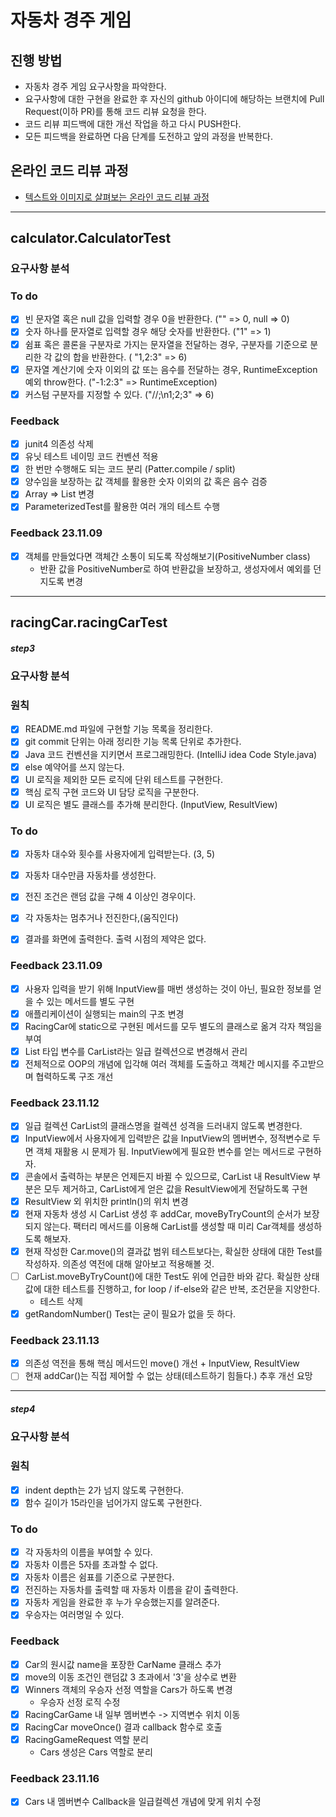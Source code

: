 # 자동차 경주 게임
## 진행 방법
* 자동차 경주 게임 요구사항을 파악한다.
* 요구사항에 대한 구현을 완료한 후 자신의 github 아이디에 해당하는 브랜치에 Pull Request(이하 PR)를 통해 코드 리뷰 요청을 한다.
* 코드 리뷰 피드백에 대한 개선 작업을 하고 다시 PUSH한다.
* 모든 피드백을 완료하면 다음 단계를 도전하고 앞의 과정을 반복한다.

## 온라인 코드 리뷰 과정
* [텍스트와 이미지로 살펴보는 온라인 코드 리뷰 과정](https://github.com/next-step/nextstep-docs/tree/master/codereview)

---

## calculator.CalculatorTest
### 요구사항 분석
### To do
* [x] 빈 문자열 혹은 null 값을 입력할 경우 0을 반환한다. ("" => 0, null => 0)
* [x] 숫자 하나를 문자열로 입력할 경우 해당 숫자를 반환한다. ("1" => 1)
* [x] 쉼표 혹은 콜론을 구분자로 가지는 문자열을 전달하는 경우, 구분자를 기준으로 분리한 각 값의 합을 반환한다. ( "1,2:3" => 6)
* [x] 문자열 계산기에 숫자 이외의 값 또는 음수를 전달하는 경우, RuntimeException 예외 throw한다. ("-1:2:3" => RuntimeException)
* [x] 커스텀 구분자를 지정할 수 있다. ("//;\n1;2;3" => 6)

### Feedback
* [x] junit4 의존성 삭제
* [x] 유닛 테스트 네이밍 코드 컨벤션 적용
* [x] 한 번만 수행해도 되는 코드 분리 (Patter.compile / split)
* [X] 양수임을 보장하는 값 객체를 활용한 숫자 이외의 값 혹은 음수 검증
* [x] Array => List 변경
* [x] ParameterizedTest를 활용한 여러 개의 테스트 수행

### Feedback 23.11.09
* [x] 객체를 만들었다면 객체간 소통이 되도록 작성해보기(PositiveNumber class)
  * 반환 값을 PositiveNumber로 하여 반환값을 보장하고, 생성자에서 예외를 던지도록 변경
---

## racingCar.racingCarTest
##### step3
### 요구사항 분석
### 원칙
* [x] README.md 파일에 구현할 기능 목록을 정리한다.
* [x] git commit 단위는 아래 정리한 기능 목록 단위로 추가한다.
* [x] Java 코드 컨벤션을 지키면서 프로그래밍한다. (IntelliJ idea Code Style.java)
* [x] else 예약어를 쓰지 않는다.
* [x] UI 로직을 제외한 모든 로직에 단위 테스트를 구현한다.
* [x] 핵심 로직 구현 코드와 UI 담당 로직을 구분한다.
* [x] UI 로직은 별도 클래스를 추가해 분리한다. (InputView, ResultView)

### To do
* [x] 자동차 대수와 횟수를 사용자에게 입력받는다. (3, 5)
* [x] 자동차 대수만큼 자동차를 생성한다.
* [x] 전진 조건은 랜덤 값을 구해 4 이상인 경우이다.
* [x] 각 자동차는 멈추거나 전진한다,(움직인다)
* [x] 결과를 화면에 출력한다. 출력 시점의 제약은 없다.


### Feedback 23.11.09
* [x] 사용자 입력을 받기 위해 InputView를 매번 생성하는 것이 아닌, 필요한 정보를 얻을 수 있는 메서드를 별도 구현
* [x] 애플리케이션이 실행되는 main의 구조 변경
* [x] RacingCar에 static으로 구현된 메서드를 모두 별도의 클래스로 옮겨 각자 책임을 부여
* [x] List<Car> 타입 변수를 CarList라는 일급 컬렉션으로 변경해서 관리
* [x] 전체적으로 OOP의 개념에 입각해 여러 객체를 도출하고 객체간 메시지를 주고받으며 협력하도록 구조 개선

### Feedback 23.11.12
* [x] 일급 컬렉션 CarList의 클래스명을 컬렉션 성격을 드러내지 않도록 변경한다.
* [x] InputView에서 사용자에게 입력받은 값을 InputView의 멤버변수, 정적변수로 두면 객체 재활용 시 문제가 됨. InputView에게 필요한 변수를 얻는 메서드로 구현하자.
* [x] 콘솔에서 출력하는 부분은 언제든지 바뀔 수 있으므로, CarList 내 ResultView 부분은 모두 제거하고, CarList에게 얻은 값을 ResultView에게 전달하도록 구현
* [x] ResultView 외 위치한 println()의 위치 변경
* [x] 현재 자동차 생성 시 CarList 생성 후 addCar, moveByTryCount의 순서가 보장되지 않는다. 팩터리 메서드를 이용해 CarList를 생성할 때 미리 Car객체를 생성하도록 해보자.
* [x] 현재 작성한 Car.move()의 결과값 범위 테스트보다는, 확실한 상태에 대한 Test를 작성하자. 의존성 역전에 대해 알아보고 적용해볼 것.
* [ ] CarList.moveByTryCount()에 대한 Test도 위에 언급한 바와 같다. 확실한 상태값에 대한 테스트를 진행하고, for loop / if-else와 같은 반복, 조건문을 지양한다.
  * 테스트 삭제
* [x] getRandomNumber() Test는 굳이 필요가 없을 듯 하다.

### Feedback 23.11.13
* [x] 의존성 역전을 통해 핵심 메서드인 move() 개선 + InputView, ResultView
* [ ] 현재 addCar()는 직접 제어할 수 없는 상태(테스트하기 힘들다.) 추후 개선 요망
---
##### step4
### 요구사항 분석
### 원칙
* [x] indent depth는 2가 넘지 않도록 구현한다.
* [x] 함수 길이가 15라인을 넘어가지 않도록 구현한다.
### To do
* [x] 각 자동차의 이름을 부여할 수 있다.
* [x] 자동차 이름은 5자를 초과할 수 없다.
* [x] 자동차 이름은 쉼표를 기준으로 구분한다.
* [x] 전진하는 자동차를 출력할 때 자동차 이름을 같이 출력한다.
* [x] 자동차 게임을 완료한 후 누가 우승했는지를 알려준다.
* [x] 우승자는 여러명일 수 있다.

### Feedback
* [x] Car의 원시값 name을 포장한 CarName 클래스 추가
* [x] move의 이동 조건인 랜덤값 3 초과에서 '3'을 상수로 변환
* [x] Winners 객체의 우승자 선정 역할을 Cars가 하도록 변경
  * 우승자 선정 로직 수정
* [x] RacingCarGame 내 일부 멤버변수 -> 지역변수 위치 이동
* [x] RacingCar moveOnce() 결과 callback 함수로 호출
* [x] RacingGameRequest 역할 분리
  * Cars 생성은 Cars 역할로 분리

### Feedback 23.11.16
* [x] Cars 내 멤버변수 Callback을 일급컬렉션 개념에 맞게 위치 수정
